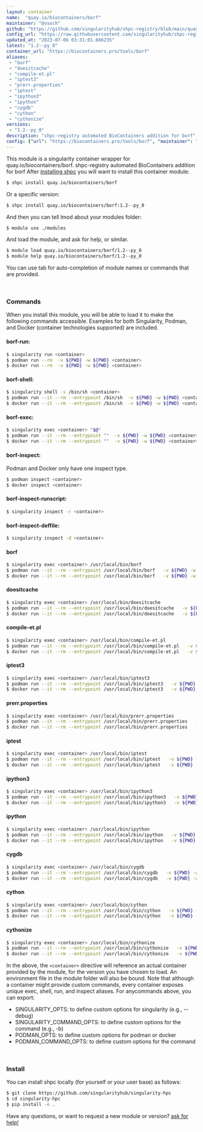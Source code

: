 ```yaml
---
layout: container
name:  "quay.io/biocontainers/borf"
maintainer: "@vsoch"
github: "https://github.com/singularityhub/shpc-registry/blob/main/quay.io/biocontainers/borf/container.yaml"
config_url: "https://raw.githubusercontent.com/singularityhub/shpc-registry/main/quay.io/biocontainers/borf/container.yaml"
updated_at: "2023-07-06 03:31:01.666235"
latest: "1.2--py_0"
container_url: "https://biocontainers.pro/tools/borf"
aliases:
 - "borf"
 - "doesitcache"
 - "compile-et.pl"
 - "iptest3"
 - "prerr.properties"
 - "iptest"
 - "ipython3"
 - "ipython"
 - "cygdb"
 - "cython"
 - "cythonize"
versions:
 - "1.2--py_0"
description: "shpc-registry automated BioContainers addition for borf"
config: {"url": "https://biocontainers.pro/tools/borf", "maintainer": "@vsoch", "description": "shpc-registry automated BioContainers addition for borf", "latest": {"1.2--py_0": "sha256:a5f946e2897c7d3e813673b93cb0c15811b2e5d8472af24c4a1798b8930ed593"}, "tags": {"1.2--py_0": "sha256:a5f946e2897c7d3e813673b93cb0c15811b2e5d8472af24c4a1798b8930ed593"}, "docker": "quay.io/biocontainers/borf", "aliases": {"borf": "/usr/local/bin/borf", "doesitcache": "/usr/local/bin/doesitcache", "compile-et.pl": "/usr/local/bin/compile-et.pl", "iptest3": "/usr/local/bin/iptest3", "prerr.properties": "/usr/local/bin/prerr.properties", "iptest": "/usr/local/bin/iptest", "ipython3": "/usr/local/bin/ipython3", "ipython": "/usr/local/bin/ipython", "cygdb": "/usr/local/bin/cygdb", "cython": "/usr/local/bin/cython", "cythonize": "/usr/local/bin/cythonize"}}
---
```


This module is a singularity container wrapper for quay.io/biocontainers/borf.
shpc-registry automated BioContainers addition for borf
After [installing shpc](#install) you will want to install this container module:


```bash
$ shpc install quay.io/biocontainers/borf
```

Or a specific version:

```bash
$ shpc install quay.io/biocontainers/borf:1.2--py_0
```

And then you can tell lmod about your modules folder:

```bash
$ module use ./modules
```

And load the module, and ask for help, or similar.

```bash
$ module load quay.io/biocontainers/borf/1.2--py_0
$ module help quay.io/biocontainers/borf/1.2--py_0
```

You can use tab for auto-completion of module names or commands that are provided.

<br>

### Commands

When you install this module, you will be able to load it to make the following commands accessible.
Examples for both Singularity, Podman, and Docker (container technologies supported) are included.

#### borf-run:

```bash
$ singularity run <container>
$ podman run --rm  -v ${PWD} -w ${PWD} <container>
$ docker run --rm  -v ${PWD} -w ${PWD} <container>
```

#### borf-shell:

```bash
$ singularity shell -s /bin/sh <container>
$ podman run --it --rm --entrypoint /bin/sh  -v ${PWD} -w ${PWD} <container>
$ docker run --it --rm --entrypoint /bin/sh  -v ${PWD} -w ${PWD} <container>
```

#### borf-exec:

```bash
$ singularity exec <container> "$@"
$ podman run --it --rm --entrypoint ""  -v ${PWD} -w ${PWD} <container> "$@"
$ docker run --it --rm --entrypoint ""  -v ${PWD} -w ${PWD} <container> "$@"
```

#### borf-inspect:

Podman and Docker only have one inspect type.

```bash
$ podman inspect <container>
$ docker inspect <container>
```

#### borf-inspect-runscript:

```bash
$ singularity inspect -r <container>
```

#### borf-inspect-deffile:

```bash
$ singularity inspect -d <container>
```


#### borf

```bash
$ singularity exec <container> /usr/local/bin/borf
$ podman run --it --rm --entrypoint /usr/local/bin/borf   -v ${PWD} -w ${PWD} <container> -c " $@"
$ docker run --it --rm --entrypoint /usr/local/bin/borf   -v ${PWD} -w ${PWD} <container> -c " $@"
```


#### doesitcache

```bash
$ singularity exec <container> /usr/local/bin/doesitcache
$ podman run --it --rm --entrypoint /usr/local/bin/doesitcache   -v ${PWD} -w ${PWD} <container> -c " $@"
$ docker run --it --rm --entrypoint /usr/local/bin/doesitcache   -v ${PWD} -w ${PWD} <container> -c " $@"
```


#### compile-et.pl

```bash
$ singularity exec <container> /usr/local/bin/compile-et.pl
$ podman run --it --rm --entrypoint /usr/local/bin/compile-et.pl   -v ${PWD} -w ${PWD} <container> -c " $@"
$ docker run --it --rm --entrypoint /usr/local/bin/compile-et.pl   -v ${PWD} -w ${PWD} <container> -c " $@"
```


#### iptest3

```bash
$ singularity exec <container> /usr/local/bin/iptest3
$ podman run --it --rm --entrypoint /usr/local/bin/iptest3   -v ${PWD} -w ${PWD} <container> -c " $@"
$ docker run --it --rm --entrypoint /usr/local/bin/iptest3   -v ${PWD} -w ${PWD} <container> -c " $@"
```


#### prerr.properties

```bash
$ singularity exec <container> /usr/local/bin/prerr.properties
$ podman run --it --rm --entrypoint /usr/local/bin/prerr.properties   -v ${PWD} -w ${PWD} <container> -c " $@"
$ docker run --it --rm --entrypoint /usr/local/bin/prerr.properties   -v ${PWD} -w ${PWD} <container> -c " $@"
```


#### iptest

```bash
$ singularity exec <container> /usr/local/bin/iptest
$ podman run --it --rm --entrypoint /usr/local/bin/iptest   -v ${PWD} -w ${PWD} <container> -c " $@"
$ docker run --it --rm --entrypoint /usr/local/bin/iptest   -v ${PWD} -w ${PWD} <container> -c " $@"
```


#### ipython3

```bash
$ singularity exec <container> /usr/local/bin/ipython3
$ podman run --it --rm --entrypoint /usr/local/bin/ipython3   -v ${PWD} -w ${PWD} <container> -c " $@"
$ docker run --it --rm --entrypoint /usr/local/bin/ipython3   -v ${PWD} -w ${PWD} <container> -c " $@"
```


#### ipython

```bash
$ singularity exec <container> /usr/local/bin/ipython
$ podman run --it --rm --entrypoint /usr/local/bin/ipython   -v ${PWD} -w ${PWD} <container> -c " $@"
$ docker run --it --rm --entrypoint /usr/local/bin/ipython   -v ${PWD} -w ${PWD} <container> -c " $@"
```


#### cygdb

```bash
$ singularity exec <container> /usr/local/bin/cygdb
$ podman run --it --rm --entrypoint /usr/local/bin/cygdb   -v ${PWD} -w ${PWD} <container> -c " $@"
$ docker run --it --rm --entrypoint /usr/local/bin/cygdb   -v ${PWD} -w ${PWD} <container> -c " $@"
```


#### cython

```bash
$ singularity exec <container> /usr/local/bin/cython
$ podman run --it --rm --entrypoint /usr/local/bin/cython   -v ${PWD} -w ${PWD} <container> -c " $@"
$ docker run --it --rm --entrypoint /usr/local/bin/cython   -v ${PWD} -w ${PWD} <container> -c " $@"
```


#### cythonize

```bash
$ singularity exec <container> /usr/local/bin/cythonize
$ podman run --it --rm --entrypoint /usr/local/bin/cythonize   -v ${PWD} -w ${PWD} <container> -c " $@"
$ docker run --it --rm --entrypoint /usr/local/bin/cythonize   -v ${PWD} -w ${PWD} <container> -c " $@"
```



In the above, the `<container>` directive will reference an actual container provided
by the module, for the version you have chosen to load. An environment file in the
module folder will also be bound. Note that although a container
might provide custom commands, every container exposes unique exec, shell, run, and
inspect aliases. For anycommands above, you can export:

 - SINGULARITY_OPTS: to define custom options for singularity (e.g., --debug)
 - SINGULARITY_COMMAND_OPTS: to define custom options for the command (e.g., -b)
 - PODMAN_OPTS: to define custom options for podman or docker
 - PODMAN_COMMAND_OPTS: to define custom options for the command

<br>

### Install

You can install shpc locally (for yourself or your user base) as follows:

```bash
$ git clone https://github.com/singularityhub/singularity-hpc
$ cd singularity-hpc
$ pip install -e .
```

Have any questions, or want to request a new module or version? [ask for help!](https://github.com/singularityhub/singularity-hpc/issues)